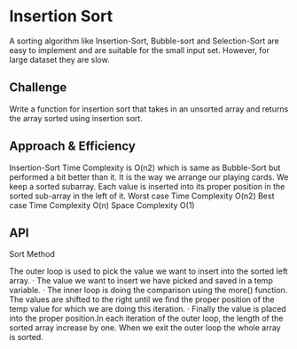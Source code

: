 # Insertion Sort
A sorting algorithm like Insertion-Sort, Bubble-sort and Selection-Sort are easy to implement
and are suitable for the small input set. However, for large dataset they are slow.

## Challenge
Write a function for insertion sort that takes in an unsorted array and returns the array sorted using insertion sort.

## Approach & Efficiency
Insertion-Sort Time Complexity is O(n2) which is same as Bubble-Sort but performed a bit better
than it. It is the way we arrange our playing cards. We keep a sorted subarray. Each value is
inserted into its proper position in the sorted sub-array in the left of it.
Worst case Time Complexity O(n2)
Best case Time Complexity O(n)
Space Complexity O(1)

## API

Sort Method 

The outer loop is used to pick the value we want to insert into the sorted left array.
· The value we want to insert we have picked and saved in a temp variable.
· The inner loop is doing the comparison using the more() function. The values are shifted to
the right until we find the proper position of the temp value for which we are doing this
iteration.
· Finally the value is placed into the proper position.In each iteration of the outer loop, the
length of the sorted array increase by one. When we exit the outer loop the whole array is sorted.
